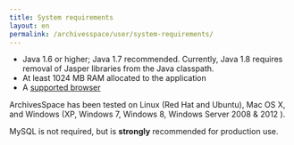 ```yaml
---
title: System requirements 
layout: en
permalink: /archivesspace/user/system-requirements/ 
---
```


* Java 1.6 or higher; Java 1.7 recommended. Currently,  Java 1.8 requires removal of Jasper libraries from the Java classpath. 
* At least 1024 MB RAM allocated to the application
* A [supported browser](https://github.com/archivesspace/archivesspace/wiki/Supported-browsers)

ArchivesSpace has been tested on Linux (Red Hat and Ubuntu), Mac OS X, and
Windows (XP, Windows 7, Windows 8, Windows Server 2008 & 2012 ).

MySQL is not required, but is **strongly** recommended for production use.

